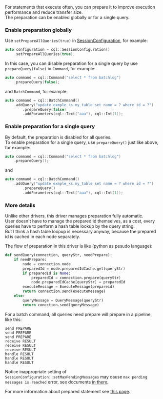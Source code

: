 For statements that execute often, you can prepare it to improve execution performance and reduce transfer size.<br/>
The preparation can be enabled globally or for a single query.<br/>

### Enable preparation globally

Use `setPrepareAllQueries(true)` in [SessionConfiguration](./Configuration.md#setprepareallqueriesbool), for example:

``` c++
auto configuration = cql::SessionConfiguration()
	.setPrepareAllQueries(true);
```

In this case, you can disable preparation for a single query by use `prepareQuery(false)` in `Command`, for example:

``` c++
auto command = cql::Command("select * from batchlog")
	.prepareQuery(false);
```

and `BatchCommand`, for example:

``` c++
auto command = cql::BatchCommand()
	.addQuery("update exmple_ks.my_table set name = ? where id = ?")
		.prepareQuery(false)
		.addParameters(cql::Text("aaa"), cql::Int(1));
```

### Enable preparation for a single query

By default, the preparation is disabled for all queries.<br/>
To enable preparation for a single query, use `prepareQuery()` just like above, for example:

``` c++
auto command = cql::Command("select * from batchlog")
	.prepareQuery();
```

and

``` c++
auto command = cql::BatchCommand()
	.addQuery("update exmple_ks.my_table set name = ? where id = ?")
		.prepareQuery()
		.addParameters(cql::Text("aaa"), cql::Int(1));
```

### More details

Unlike other drivers, this driver manages preparation fully automatic.<br/>
User doesn't have to manage the prepared id themselves, as a cost, every queries have to perform a hash table lookup by the query string.<br/>
But I think a hash table loopup is necessary anyway, because the prepared id is cached in each node separately.

The flow of preparation in this driver is like (python as pesudo language):

``` python
def sendQuery(connection, queryStr, needPrepare):
	if needPrepare:
		node = connection.node
		preparedId = node.preparedIdCache.get(queryStr)
		if preparedId is None:
			preparedId = connection.prepare(queryStr)
			node.preparedIdCache[queryStr] = preparedId
		executeMessage = ExecuteMessage(prepareid)
		return connection.send(executeMessage)
	else:
		queryMessage = QueryMessage(queryStr)
		return conection.send(queryMessage)
```

For a batch command, all queries need prepare will prepare in a pipeline, like this:

``` text
send PREPARE
send PREPARE
send PREPARE
receive RESULT
receive RESULT
receive RESULT
handle RESULT
handle RESULT
handle RESULT
```

Notice inappropriate setting of `SessionConfiguration::setMaxPendingMessages` may cause `max pending messages is reached` error, see documents [in there](./Configuration.md#setmaxpendingmessagesstdsize_t).

For more information about prepared statement see [this page](https://docs.datastax.com/en/developer/java-driver/3.1/manual/statements/prepared/).

